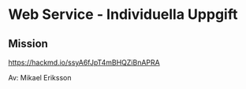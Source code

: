 # Web Service - Individuella Uppgift

## Mission
https://hackmd.io/ssyA6fJpT4mBHQZiBnAPRA

Av: Mikael Eriksson
